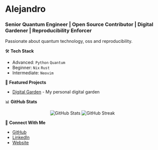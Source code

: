 # Alejandro
### Senior Quantum Engineer | Open Source Contributor | Digital Gardener | Reproducibility Enforcer

Passionate about quantum technology, oss and reproducibility.

🛠️ **Tech Stack**
- Advanced: `Python` `Quantum`
- Beginner: `Nix` `Rust`
- Intermediate: `Neovim`

🔭 **Featured Projects**
- [Digital Garden](https://alejandrogomezfrieiro.github.io) - My personal digital garden

📊 **GitHub Stats**
<p align="center">
  <img src="https://github-readme-stats.vercel.app/api?username=AlejandroGomezFrieiro&show_icons=true&theme=dark" alt="GitHub Stats" />
  <img src="https://github-readme-streak-stats.herokuapp.com/?user=AlejandroGomezFrieiro&theme=dark" alt="GitHub Streak" />
</p>

🤝 **Connect With Me**
- [GitHub](https://github.com/AlejandroGomezFrieiro)
- [LinkedIn](https://www.linkedin.com/in/alejandro-gomez-frieiro)
- [Website](alejandrogomezfrieiro.github.io)


<!--
**AlejandroGomezFrieiro/AlejandroGomezFrieiro** is a ✨ _special_ ✨ repository because its `README.md` (this file) appears on your GitHub profile.

Here are some ideas to get you started:

- 🔭 I’m currently working on ...
- 🌱 I’m currently learning ...
- 👯 I’m looking to collaborate on ...
- 🤔 I’m looking for help with ...
- 💬 Ask me about ...
- 📫 How to reach me: ...
- 😄 Pronouns: ...
- ⚡ Fun fact: ...
-->
